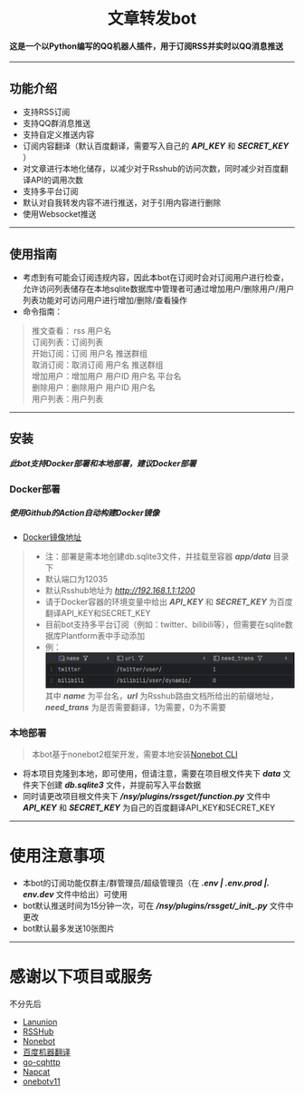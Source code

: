 <h1><div style="text-align: center;">文章转发bot</div></h1>
<h4>这是一个以Python编写的QQ机器人插件，用于订阅RSS并实时以QQ消息推送</h4>

---
## 功能介绍
- 支持RSS订阅
- 支持QQ群消息推送
- 支持自定义推送内容
- 订阅内容翻译（默认百度翻译，需要写入自己的 ***API_KEY*** 和 ***SECRET_KEY*** ）
- 对文章进行本地化储存，以减少对于Rsshub的访问次数，同时减少对百度翻译API的调用次数
- 支持多平台订阅
- 默认对自我转发内容不进行推送，对于引用内容进行删除
- 使用Websocket推送
---
## 使用指南
- 考虑到有可能会订阅违规内容，因此本bot在订阅时会对订阅用户进行检查，允许访问列表储存在本地sqlite数据库中管理者可通过增加用户/删除用户/用户列表功能对可访问用户进行增加/删除/查看操作
- 命令指南：  
>推文查看： rss 用户名  
订阅列表：订阅列表  
开始订阅：订阅 用户名 推送群组  
取消订阅：取消订阅 用户名 推送群组  
增加用户：增加用户 用户ID 用户名 平台名  
删除用户：删除用户 用户ID 用户名  
用户列表：用户列表
---
## 安装
##### 此bot支持Docker部署和本地部署，建议Docker部署
### Docker部署
##### 使用Github的Action自动构建Docker镜像
- [Docker镜像地址](https://hub.docker.com/r/tano26/nsybot/tags)
>  - 注：部署是需本地创建db.sqlite3文件，并挂载至容器 ***app/data*** 目录下  
 >   - 默认端口为12035  
>   - 默认Rsshub地址为 *http://192.168.1.1:1200*  
>   - 请于Docker容器的环境变量中给出 ***API_KEY*** 和 ***SECRET_KEY*** 为百度翻译API_KEY和SECRET_KEY  
>   - 目前bot支持多平台订阅（例如：twitter、bilibili等），但需要在sqlite数据库Plantform表中手动添加  
>   - 例：  
>   ![这是图片](/docs/img.png "Magic Gardens")  
> 其中 ***name*** 为平台名，***url*** 为Rsshub路由文档所给出的前缀地址，***need_trans*** 为是否需要翻译，1为需要，0为不需要
### 本地部署
>本bot基于nonebot2框架开发，需要本地安装[Nonebot CLI](https://nonebot.dev/docs/quick-start)  
- 将本项目克隆到本地，即可使用，但请注意，需要在项目根文件夹下 ***data*** 文件夹下创建 ***db.sqlite3*** 文件，并提前写入平台数据  
- 同时请更改项目根文件夹下 ***/nsy/plugins/rssget/function.py*** 文件中 ***API_KEY*** 和 ***SECRET_KEY*** 为自己的百度翻译API_KEY和SECRET_KEY  

---
# 使用注意事项
- 本bot的订阅功能仅群主/群管理员/超级管理员（在 ***.env | .env.prod |. env.dev*** 文件中给出）可使用
- bot默认推送时间为15分钟一次，可在 ***/nsy/plugins/rssget/\_init\_.py*** 文件中更改
- bot默认最多发送10张图片
---
# 感谢以下项目或服务

不分先后
* [Lanunion](https://baike.baidu.com/item/%E9%87%8D%E5%BA%86%E5%A4%A7%E5%AD%A6%E8%93%9D%E7%9B%9F/18227014)
* [RSSHub](https://github.com/DIYgod/RSSHub)
* [Nonebot](https://github.com/nonebot/nonebot2)
* [百度机器翻译](https://cloud.baidu.com/doc/API/index.html)
* [go-cqhttp](https://github.com/Mrs4s/go-cqhttp)
* [Napcat](https://napneko.github.io/guide/napcat)
* [onebotv11](https://283375.github.io/onebot_v11_vitepress/)
